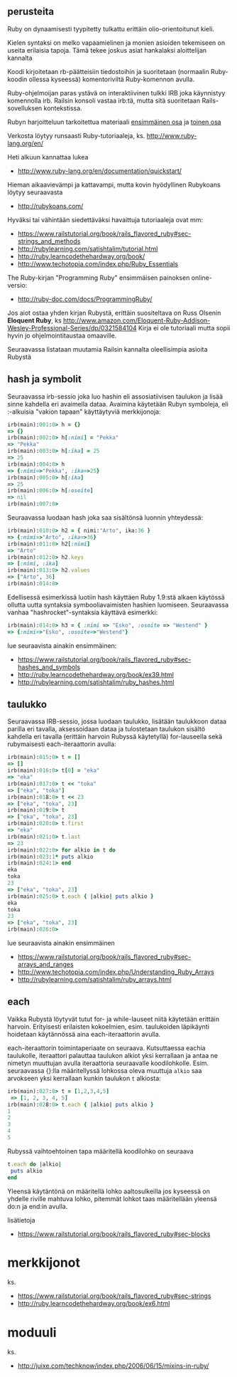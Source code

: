 ## perusteita

Ruby on dynaamisesti tyypitetty tulkattu erittäin olio-orientoitunut kieli.

Kielen syntaksi on melko vapaamielinen ja monien asioiden tekemiseen on useita erilaisia tapoja. Tämä tekee joskus asiat hankalaksi aloittelijan kannalta

Koodi kirjoitetaan rb-päätteisiin tiedostoihin ja suoritetaan (normaalin Ruby-koodin ollessa kyseessä) komentoriviltä Ruby-komennon avulla.

Ruby-ohjelmoijan paras ystävä on interaktiivinen tulkki IRB joka käynnistyy komennolla irb. Railsin konsoli vastaa irb:tä, mutta sitä suoritetaan Rails-sovelluksen kontekstissa.

Rubyn harjoitteluun tarkoitettua materiaali [ensimmäinen osa](https://github.com/HY-TKTL/ruby-materiaali/blob/master/Perusteet.md) ja [toinen osa](https://github.com/HY-TKTL/ruby-materiaali/blob/master/LuokkiaJaOlioita.md)

Verkosta löytyy runsaasti Ruby-tutoriaaleja, ks. http://www.ruby-lang.org/en/

Heti alkuun kannattaa lukea
* http://www.ruby-lang.org/en/documentation/quickstart/

Hieman aikaavievämpi ja kattavampi, mutta kovin hyödyllinen Rubykoans löytyy seuraavasta
* http://rubykoans.com/


Hyväksi tai vähintään siedettäväksi havaittuja tutoriaaleja ovat mm:
* https://www.railstutorial.org/book/rails_flavored_ruby#sec-strings_and_methods
* http://rubylearning.com/satishtalim/tutorial.html
* http://ruby.learncodethehardway.org/book/
* http://www.techotopia.com/index.php/Ruby_Essentials

The Ruby-kirjan "Programming Ruby" ensimmäisen painoksen online-versio:
* http://ruby-doc.com/docs/ProgrammingRuby/

Jos aiot ostaa yhden kirjan Rubystä, erittäin suositeltava on Russ Olsenin __Eloquent Ruby__, ks http://www.amazon.com/Eloquent-Ruby-Addison-Wesley-Professional-Series/dp/0321584104 Kirja ei ole tutoriaali mutta sopii hyvin jo ohjelmointitaustaa omaaville.

Seuraavassa listataan muutamia Railsin kannalta oleellisimpia asioita Rubystä

## hash ja symbolit

Seuraavassa irb-sessio joka luo hashin eli assosiatiivisen taulukon ja lisää sinne kahdella eri avaimella dataa. Avaimina käytetään Rubyn symboleja, eli :-alkuisia "vakion tapaan" käyttäytyviä merkkijonoja:

```ruby
irb(main):001:0> h = {}
=> {}
irb(main):002:0> h[:nimi] = "Pekka"
=> "Pekka"
irb(main):003:0> h[:ika] = 25
=> 25
irb(main):004:0> h
=> {:nimi=>"Pekka", :ika=>25}
irb(main):005:0> h[:ika]
=> 25
irb(main):006:0> h[:osoite]
=> nil
irb(main):007:0>
```

Seuraavassa luodaan hash joka saa sisältönsä luonnin yhteydessä:

```ruby
irb(main):010:0> h2 = { nimi:"Arto", ika:36 }
=> {:nimi=>"Arto", :ika=>36}
irb(main):011:0> h2[:nimi]
=> "Arto"
irb(main):012:0> h2.keys
=> [:nimi, :ika]
irb(main):013:0> h2.values
=> ["Arto", 36]
irb(main):014:0>
```

Edellisessä esimerkissä luotiin hash käyttäen Ruby 1.9:stä alkaen käytössä ollutta uutta syntaksia symbooliavaimisten hashien luomiseen. Seuraavassa vanhaa "hashrocket"-syntaksia käyttävä esimerkki:

```ruby
irb(main):014:0> h3 = { :nimi => "Esko", :osoite => "Westend" }
=> {:nimi=>"Esko", :osoite=>"Westend"}
```

lue seuraavista ainakin ensimmäinen:
* https://www.railstutorial.org/book/rails_flavored_ruby#sec-hashes_and_symbols
* http://ruby.learncodethehardway.org/book/ex39.html
* http://rubylearning.com/satishtalim/ruby_hashes.html

## taulukko

Seuraavassa IRB-sessio, jossa luodaan taulukko, lisätään taulukkoon dataa parilla eri tavalla, aksessoidaan dataa  ja tulostetaan taulukon sisältö kahdella eri tavalla (erittäin harvoin Rubyssä käytetyllä) for-lauseella sekä rubymaisesti each-iteraattorin avulla:

```ruby
irb(main):015:0> t = []
=> []
irb(main):016:0> t[0] = "eka"
=> "eka"
irb(main):017:0> t << "toka"
=> ["eka", "toka"]
irb(main):018:0> t << 23
=> ["eka", "toka", 23]
irb(main):019:0> t
=> ["eka", "toka", 23]
irb(main):020:0> t.first
=> "eka"
irb(main):021:0> t.last
=> 23
irb(main):022:0> for alkio in t do
irb(main):023:1* puts alkio
irb(main):024:1> end
eka
toka
23
=> ["eka", "toka", 23]
irb(main):025:0> t.each { |alkio| puts alkio }
eka
toka
23
=> ["eka", "toka", 23]
irb(main):026:0>
```

lue seuraavista ainakin ensimmäinen
* https://www.railstutorial.org/book/rails_flavored_ruby#sec-arrays_and_ranges
* http://www.techotopia.com/index.php/Understanding_Ruby_Arrays
* http://rubylearning.com/satishtalim/ruby_arrays.html

## each

Vaikka Rubystä löytyvät tutut for- ja while-lauseet niitä käytetään erittäin harvoin. Erityisesti erilaisten kokoelmien, esim. taulukoiden läpikäynti hoidetaan käytännössä aina each-iteraattorin avulla.

each-iteraattorin toimintaperiaate on seuraava. Kutsuttaessa eachia taulukolle, iteraattori palauttaa taulukon alkiot yksi kerrallaan ja antaa ne nimetyn muuttujan avulla iteraattoria seuraavalle koodilohkolle. Esim. seuraavassa {}:lla määritellyssä lohkossa oleva muuttuja <code>alkio</code> saa arvokseen yksi kerrallaan kunkin taulukon <code>t</code> alkiosta:


```ruby
irb(main):027:0> t = [1,2,3,4,5]
 => [1, 2, 3, 4, 5]
irb(main):028:0> t.each { |alkio| puts alkio }
1
2
3
4
5
```

Rubyssä vaihtoehtoinen tapa määritellä koodilohko on seuraava

```ruby
t.each do |alkio|
 puts alkio
end
```

Yleensä käytäntönä on määritellä lohko aaltosulkeilla jos kyseessä on yhdelle riville mahtuva lohko, pitemmät lohkot taas määritellään yleensä do:n ja end:in avulla.

lisätietoja
* https://www.railstutorial.org/book/rails_flavored_ruby#sec-blocks

# merkkijonot

ks.
* https://www.railstutorial.org/book/rails_flavored_ruby#sec-strings
* http://ruby.learncodethehardway.org/book/ex6.html

# moduuli

ks.

* http://juixe.com/techknow/index.php/2006/06/15/mixins-in-ruby/


